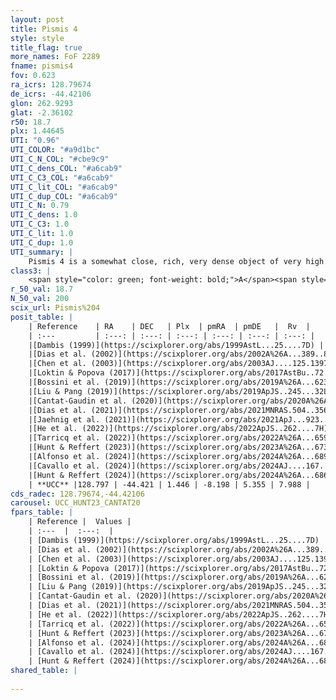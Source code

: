 ```yaml
---
layout: post
title: Pismis 4
style: style
title_flag: true
more_names: FoF 2289
fname: pismis4
fov: 0.623
ra_icrs: 128.79674
de_icrs: -44.42106
glon: 262.9293
glat: -2.36102
r50: 18.7
plx: 1.44645
UTI: "0.96"
UTI_COLOR: "#a9d1bc"
UTI_C_N_COL: "#cbe9c9"
UTI_C_dens_COL: "#a6cab9"
UTI_C_C3_COL: "#a6cab9"
UTI_C_lit_COL: "#a6cab9"
UTI_C_dup_COL: "#a6cab9"
UTI_C_N: 0.79
UTI_C_dens: 1.0
UTI_C_C3: 1.0
UTI_C_lit: 1.0
UTI_C_dup: 1.0
UTI_summary: |
    Pismis 4 is a somewhat close, rich, very dense object of very high C3 quality. It is very well-studied in the literature.
class3: |
    <span style="color: green; font-weight: bold;">A</span><span style="color: green; font-weight: bold;">A</span>
r_50_val: 18.7
N_50_val: 200
scix_url: Pismis%204
posit_table: |
    | Reference    | RA    | DEC   | Plx  | pmRA  | pmDE   |  Rv  |
    | :---         | :---: | :---: | :---: | :---: | :---: | :---: |
    |[Dambis (1999)](https://scixplorer.org/abs/1999AstL...25....7D) | 128.675 | -44.395 | -- | -- | -- | -- |
    |[Dias et al. (2002)](https://scixplorer.org/abs/2002A%26A...389..871D) | 128.65 | -44.417 | -- | -2.68 | 1.27 | 30.0 |
    |[Chen et al. (2003)](https://scixplorer.org/abs/2003AJ....125.1397C) | 128.657 | -44.409 | -- | -- | -- | -- |
    |[Loktin & Popova (2017)](https://scixplorer.org/abs/2017AstBu..72..257L) | 128.655 | -44.417 | -- | -2.68 | 1.27 | 27.2 |
    |[Bossini et al. (2019)](https://scixplorer.org/abs/2019A%26A...623A.108B) | 128.79 | -44.407 | -- | -- | -- | -- |
    |[Liu & Pang (2019)](https://scixplorer.org/abs/2019ApJS..245...32L) | 128.795 | -44.462 | 1.416 | -8.217 | 5.326 | -- |
    |[Cantat-Gaudin et al. (2020)](https://scixplorer.org/abs/2020A%26A...640A...1C) | 128.79 | -44.407 | 1.414 | -8.236 | 5.337 | -- |
    |[Dias et al. (2021)](https://scixplorer.org/abs/2021MNRAS.504..356D) | 128.77 | -44.391 | 1.407 | -8.235 | 5.343 | 7.334 |
    |[Jaehnig et al. (2021)](https://scixplorer.org/abs/2021ApJ...923..129J) | 128.723 | -44.411 | 1.449 | -8.215 | 5.35 | -- |
    |[He et al. (2022)](https://scixplorer.org/abs/2022ApJS..262....7H) | 128.911 | -44.411 | 1.452 | -8.197 | 5.396 | -- |
    |[Tarricq et al. (2022)](https://scixplorer.org/abs/2022A%26A...659A..59T) | 128.82 | -44.492 | 1.429 | -8.182 | 5.391 | -- |
    |[Hunt & Reffert (2023)](https://scixplorer.org/abs/2023A%26A...673A.114H) | 128.769 | -44.404 | 1.438 | -8.224 | 5.404 | 8.408 |
    |[Alfonso et al. (2024)](https://scixplorer.org/abs/2024A%26A...689A..18A) | 128.829 | -44.559 | 1.419 | -8.214 | 5.408 | -- |
    |[Cavallo et al. (2024)](https://scixplorer.org/abs/2024AJ....167...12C) | 129.037 | -44.663 | 1.445 | -- | -- | -- |
    |[Hunt & Reffert (2024)](https://scixplorer.org/abs/2024A%26A...686A..42H) | 128.769 | -44.404 | 1.438 | -8.224 | 5.404 | 8.408 |
    | **UCC** |128.797 | -44.421 | 1.446 | -8.198 | 5.355 | 7.988 | 
cds_radec: 128.79674,-44.42106
carousel: UCC_HUNT23_CANTAT20
fpars_table: |
    | Reference |  Values |
    | :---  |  :---:  |
    | [Dambis (1999)](https://scixplorer.org/abs/1999AstL...25....7D) | `E_B-V_=0.01, DM0=8.73, log_age_=7.6` |
    | [Dias et al. (2002)](https://scixplorer.org/abs/2002A%26A...389..871D) | `E(B-V)=0.013, Dist=593.0, Age=7.533, [Fe/H]=-0.2` |
    | [Chen et al. (2003)](https://scixplorer.org/abs/2003AJ....125.1397C) | `E(B-V)=0.013, HDis=593, Age=0.03, [Fe/H]_1=-0.2` |
    | [Loktin & Popova (2017)](https://scixplorer.org/abs/2017AstBu..72..257L) | `E(B-V)=0.012, Dmod=8.902, logt=7.533` |
    | [Bossini et al. (2019)](https://scixplorer.org/abs/2019A%26A...623A.108B) | `AV=0.093, Dist=9.114, logA=7.905, Fe/H=-0.2` |
    | [Liu & Pang (2019)](https://scixplorer.org/abs/2019ApJS..245...32L) | `Age=0.041, Z=0.0` |
    | [Cantat-Gaudin et al. (2020)](https://scixplorer.org/abs/2020A%26A...640A...1C) | `AVNN=0.18, DMNN=9.21, AgeNN=8.08` |
    | [Dias et al. (2021)](https://scixplorer.org/abs/2021MNRAS.504..356D) | `Av=0.292, Dist=691, logage=8.094, [Fe/H]=-0.089` |
    | [He et al. (2022)](https://scixplorer.org/abs/2022ApJS..262....7H) | `A0=0.3, logAge=7.9` |
    | [Tarricq et al. (2022)](https://scixplorer.org/abs/2022A%26A...659A..59T) | `Dist=681, logAgeNN=8.12` |
    | [Hunt & Reffert (2023)](https://scixplorer.org/abs/2023A%26A...673A.114H) | `AV50=0.131, diffAV50=0.703, MOD50=9.101, logAge50=8.066` |
    | [Alfonso et al. (2024)](https://scixplorer.org/abs/2024A%26A...689A..18A) | `AV=0.18063, MOD=9.20897, logAge=8.24233, Z=-0.0882` |
    | [Cavallo et al. (2024)](https://scixplorer.org/abs/2024AJ....167...12C) | `AV50=0.43, dMod50=9.23, logAge50=7.95, [Fe/H]50=0.01` |
    | [Hunt & Reffert (2024)](https://scixplorer.org/abs/2024A%26A...686A..42H) | `MassJ=346.855` |
shared_table: |
    
---
```

